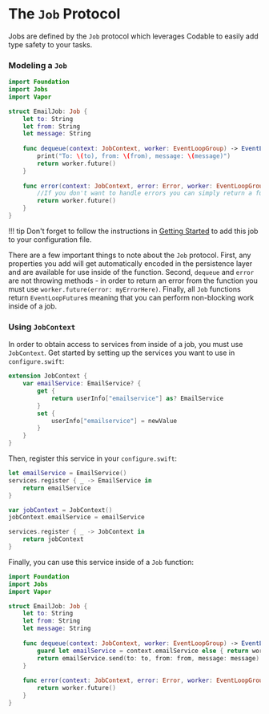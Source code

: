 # The `Job` Protocol

Jobs are defined by the `Job` protocol which leverages Codable to easily add type safety to your tasks. 

### Modeling a `Job`
```swift
import Foundation
import Jobs
import Vapor

struct EmailJob: Job {
    let to: String
    let from: String
    let message: String
    
    func dequeue(context: JobContext, worker: EventLoopGroup) -> EventLoopFuture<Void> {
        print("To: \(to), from: \(from), message: \(message)")
        return worker.future()
    }
    
    func error(context: JobContext, error: Error, worker: EventLoopGroup) -> EventLoopFuture<Void> {
        //If you don't want to handle errors you can simply return a future. You can also omit this function entirely. 
        return worker.future()
    }
}
```

!!! tip
    Don't forget to follow the instructions in [Getting Started](/extras/jobs/getting-started.md#registering-a-job) to add this job to your configuration file. 

There are a few important things to note about the `Job` protocol. First, any properties you add will get automatically encoded in the persistence layer and are available for use inside of the function. Second, `dequeue` and `error` are not throwing methods - in order to return an error from the function you must use `worker.future(error: myErrorHere)`. Finally, all `Job` functions return `EventLoopFuture`s meaning that you can perform non-blocking work inside of a job. 

### Using `JobContext`
In order to obtain access to services from inside of a job, you must use `JobContext`. Get started by setting up the services you want to use in `configure.swift`:

```swift
extension JobContext {
    var emailService: EmailService? {
        get {
            return userInfo["emailservice"] as? EmailService
        }
        set {
            userInfo["emailservice"] = newValue
        }
    }
}
```

Then, register this service in your `configure.swift`:

```swift
let emailService = EmailService()
services.register { _ -> EmailService in
    return emailService
}

var jobContext = JobContext()
jobContext.emailService = emailService

services.register { _ -> JobContext in
    return jobContext
}
```

Finally, you can use this service inside of a `Job` function:

```swift
import Foundation
import Jobs
import Vapor

struct EmailJob: Job {
    let to: String
    let from: String
    let message: String
    
    func dequeue(context: JobContext, worker: EventLoopGroup) -> EventLoopFuture<Void> {
        guard let emailService = context.emailService else { return worker.future(error: myError) }
        return emailService.send(to: to, from: from, message: message)
    }
    
    func error(context: JobContext, error: Error, worker: EventLoopGroup) -> EventLoopFuture<Void> {
        return worker.future()
    }
}
```